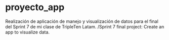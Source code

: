 # proyecto_app
Realización de aplicación de manejo y visualización de datos para el final del Sprint 7 de mi clase de TripleTen Latam. /Sprint 7 final project: Create an app to visualize data.
